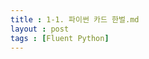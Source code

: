 ```yaml
---
title : 1-1. 파이썬 카드 한벌.md
layout : post
tags : [Fluent Python]
---
```


<script src="https://gist.github.com/righ120/ad655705ccac551803c118a79b2c8ad0.js"></script>
